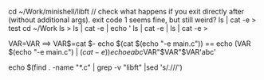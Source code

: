cd ~/Work/minishell/libft  // check what happens if you exit directly after (without additional args). exit code 1 seems fine, but still weird?
ls | cat -e > test
cd ~/Work
ls >
ls | cat -e | echo '
ls | cat -e |
ls | cat -e >

VAR$=$VAR  ==> VAR$=cat
$-
echo $(cat $(echo "-e main.c")) == echo $($VAR $(echo "-e main.c") | $(cat -e))
echo eabc$VAR"$VAR"$VAR'abc'

echo $(find . -name "*.c" | grep -v "libft" |sed 's/.\///')
